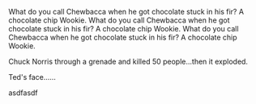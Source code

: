 
What do you call Chewbacca when he got chocolate stuck in his fir? A chocolate chip Wookie.
What do you call Chewbacca when he got chocolate stuck in his fir? A chocolate chip Wookie.
What do you call Chewbacca when he got chocolate stuck in his fir? A chocolate chip Wookie.


Chuck Norris through a grenade and killed 50 people...then it exploded. 

Ted's face......

asdfasdf